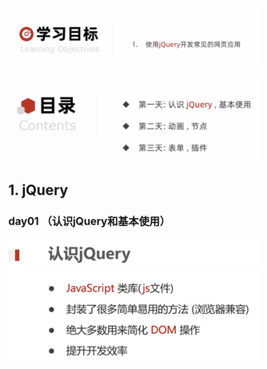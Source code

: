 ![image-20230713133839949](jQuery笔记.assets/image-20230713133839949.png)

![image-20230713133933128](jQuery笔记.assets/image-20230713133933128.png)

# 1. jQuery

## day01 （认识jQuery和基本使用）

![image-20230713134229637](jQuery笔记.assets/image-20230713134229637.png)

